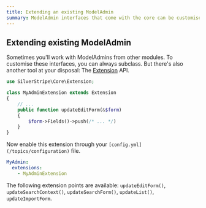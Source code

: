 ```yaml
---
title: Extending an existing ModelAdmin
summary: ModelAdmin interfaces that come with the core can be customised easily
---
```

## Extending existing ModelAdmin

Sometimes you'll work with ModelAdmins from other modules. To customise these interfaces, you can always subclass. But there's
also another tool at your disposal: The [Extension](api:SilverStripe\Core\Extension) API.


```php
use SilverStripe\Core\Extension;

class MyAdminExtension extends Extension 
{
    // ...
    public function updateEditForm(&$form) 
    {
        $form->Fields()->push(/* ... */)
    }
}
```

Now enable this extension through your `[config.yml](/topics/configuration)` file.


```yml
MyAdmin:
  extensions:
    - MyAdminExtension
```

The following extension points are available: `updateEditForm()`, `updateSearchContext()`,
`updateSearchForm()`, `updateList()`, `updateImportForm`.
